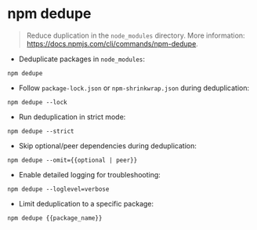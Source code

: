 # npm dedupe

> Reduce duplication in the `node_modules` directory.
> More information: <https://docs.npmjs.com/cli/commands/npm-dedupe>.

- Deduplicate packages in `node_modules`:

`npm dedupe`

- Follow `package-lock.json` or `npm-shrinkwrap.json` during deduplication:

`npm dedupe --lock`

- Run deduplication in strict mode:

`npm dedupe --strict`

- Skip optional/peer dependencies during deduplication:

`npm dedupe --omit={{optional | peer}}`

- Enable detailed logging for troubleshooting:

`npm dedupe --loglevel=verbose`

- Limit deduplication to a specific package:

`npm dedupe {{package_name}}`
